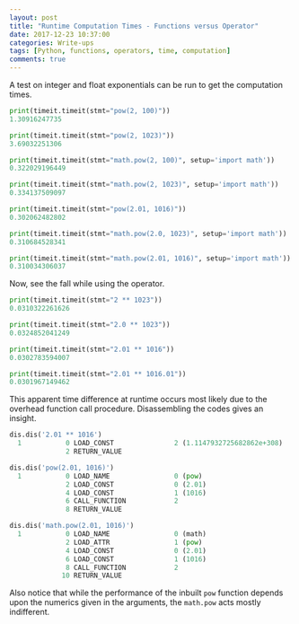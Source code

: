 ```yaml
---
layout: post
title: "Runtime Computation Times - Functions versus Operator"
date: 2017-12-23 10:37:00
categories: Write-ups
tags: [Python, functions, operators, time, computation]
comments: true
---
```


A test on integer and float exponentials can be run to get the computation times.

```python
print(timeit.timeit(stmt="pow(2, 100)"))
1.30916247735
```

```python
print(timeit.timeit(stmt="pow(2, 1023)"))
3.69032251306
```

```python
print(timeit.timeit(stmt="math.pow(2, 100)", setup='import math'))
0.322029196449
```

```python
print(timeit.timeit(stmt="math.pow(2, 1023)", setup='import math'))
0.334137509097
```

```python
print(timeit.timeit(stmt="pow(2.01, 1016)"))
0.302062482802
```

```python
print(timeit.timeit(stmt="math.pow(2.0, 1023)", setup='import math'))
0.310684528341
```

```python
print(timeit.timeit(stmt="math.pow(2.01, 1016)", setup='import math'))
0.310034306037
```

Now, see the fall while using the operator.

```python
print(timeit.timeit(stmt="2 ** 1023"))
0.0310322261626
```

```python
print(timeit.timeit(stmt="2.0 ** 1023"))
0.0324852041249
```

```python
print(timeit.timeit(stmt="2.01 ** 1016"))
0.0302783594007
```

```python
print(timeit.timeit(stmt="2.01 ** 1016.01"))
0.0301967149462
```

This apparent time difference at runtime occurs most likely due to the overhead function call procedure. Disassembling the codes gives an insight.

```python
dis.dis('2.01 ** 1016')
  1           0 LOAD_CONST               2 (1.1147932725682862e+308)
              2 RETURN_VALUE
```

```python
dis.dis('pow(2.01, 1016)')
  1           0 LOAD_NAME                0 (pow)
              2 LOAD_CONST               0 (2.01)
              4 LOAD_CONST               1 (1016)
              6 CALL_FUNCTION            2
              8 RETURN_VALUE
```

```python
dis.dis('math.pow(2.01, 1016)')
  1           0 LOAD_NAME                0 (math)
              2 LOAD_ATTR                1 (pow)
              4 LOAD_CONST               0 (2.01)
              6 LOAD_CONST               1 (1016)
              8 CALL_FUNCTION            2
             10 RETURN_VALUE
```

Also notice that while the performance of the inbuilt `pow` function depends upon the numerics given in the arguments, the `math.pow` acts mostly indifferent.